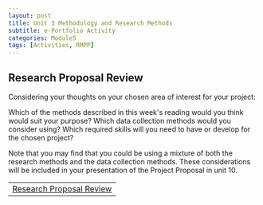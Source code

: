 ```yaml
---
layout: post
title: Unit 3 Methodology and Research Methods
subtitle: e-Portfolio Activity
categories: Module5
tags: [Activities, RMPP]
---
```

<html lang="en">

<body>

<h2>Research Proposal Review</h2>
<p>Considering your thoughts on your chosen area of interest for your project:

Which of the methods described in this week's reading would you think would suit your purpose?
Which data collection methods would you consider using?
Which required skills will you need to have or develop for the chosen project?

Note that you may find that you could be using a mixture of both the research methods and the data collection methods. These considerations will be included in your presentation of the Project Proposal in unit 10.</p>

<table>
    <tr>
      <td> <a href="../../../../artefacts/RMPP-Unit03-e-Portfolio Activity.pdf" target="_blank" class="button large">Research Proposal Review</a></td> 
    </tr>
</table>

</html>



